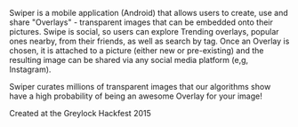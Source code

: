 
Swiper is a mobile application (Android) that allows users to create, use and share "Overlays" - transparent images that can be embedded onto their pictures. Swipe is social, so users can explore Trending overlays, popular ones nearby, from their friends, as well as search by tag.  Once an Overlay is chosen, it is attached to a picture (either new or pre-existing) and the resulting image can be shared via any social media platform (e,g, Instagram).  

Swiper curates millions of transparent images that our algorithms show have a high probability of being an awesome Overlay for your image!

Created at the Greylock Hackfest 2015 
